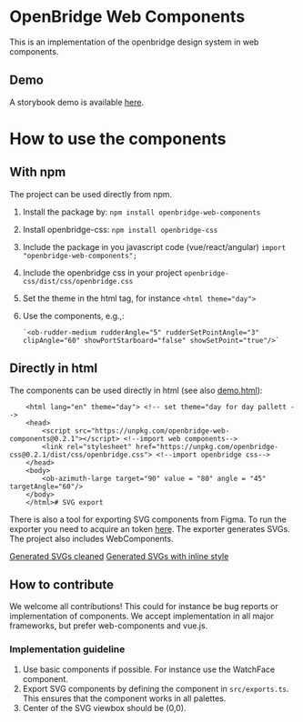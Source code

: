 # OpenBridge Web Components

This is an implementation of the openbridge design system in web components.

## Demo

A storybook demo is available [here](https://openbridge.gitlab.io/openbridge-web-components/).

# How to use the components
## With npm
The project can be used directly from npm.

1.  Install the package by: `npm install openbridge-web-components`
2.  Install openbridge-css: `npm install openbridge-css`
3.  Include the package in you javascript code (vue/react/angular) `import "openbridge-web-components";`
4.  Include the openbridge css in your project `openbridge-css/dist/css/openbridge.css`
5.  Set the theme in the html tag, for instance `<html theme="day">`
6.  Use the components, e.g.,:

        `<ob-rudder-medium rudderAngle="5" rudderSetPointAngle="3" clipAngle="60" showPortStarboard="false" showSetPoint="true"/>`

## Directly in html
The components can be used directly in html (see also [demo.html](./demo.html)):

        <html lang="en" theme="day"> <!-- set theme="day for day pallett -->
        <head>
            <script src="https://unpkg.com/openbridge-web-components@0.2.1"></script> <!--import web components-->
            <link rel="stylesheet" href="https://unpkg.com/openbridge-css@0.2.1/dist/css/openbridge.css"> <!--import openbridge css-->
        </head>
        <body>
            <ob-azimuth-large target="90" value = "80" angle = "45" targetAngle="60"/>
        </body>
        </html># SVG export

There is also a tool for exporting SVG components from Figma.
To run the exporter you need to acquire an token [here](https://www.figma.com/developers/api#access-tokens).
The exporter generates SVGs. The project also includes WebComponents.

[Generated SVGs cleaned](https://gitlab.com/openbridge/openbridge-web-components/-/jobs/artifacts/master/browse/generated-without-style?job=build)
[Generated SVGs with inline style](https://gitlab.com/openbridge/openbridge-web-components/-/jobs/artifacts/master/browse/generated-with-style?job=build)

## How to contribute

We welcome all contributions! This could for instance be bug reports or implementation of components.
We accept implementation in all major frameworks, but prefer web-components and vue.js.

### Implementation guideline

1. Use basic components if possible. For instance use the WatchFace component.
2. Export SVG components by defining the component in `src/exports.ts`.
   This ensures that the component works in all palettes.
3. Center of the SVG viewbox should be (0,0).
